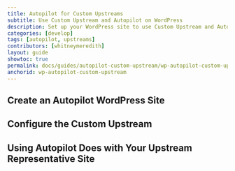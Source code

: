 ```yaml
---
title: Autopilot for Custom Upstreams
subtitle: Use Custom Upstream and Autopilot on WordPress 
description: Set up your WordPress site to use Custom Upstream and Autopilot.
categories: [develop]
tags: [autopilot, upstreams]
contributors: [whitneymeredith]
layout: guide
showtoc: true
permalink: docs/guides/autopilot-custom-upstream/wp-autopilot-custom-upstream
anchorid: wp-autopilot-custom-upstream
---
```


## Create an Autopilot WordPress Site

## Configure the Custom Upstream

## Using Autopilot Does with Your Upstream Representative Site


